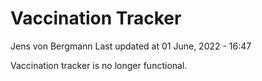 Vaccination Tracker
================
Jens von Bergmann
Last updated at 01 June, 2022 - 16:47

Vaccination tracker is no longer functional.
